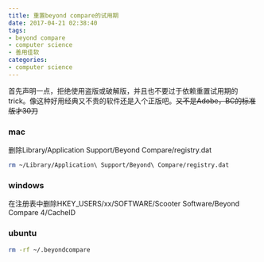 ```yaml
---
title: 重置beyond compare的试用期
date: 2017-04-21 02:38:40
tags:
- beyond compare
- computer science
- 善用佳软
categories: 
- computer science
---
```


首先声明一点，拒绝使用盗版或破解版，并且也不要过于依赖重置试用期的trick。像这种好用经典又不贵的软件还是入个正版吧。~~又不是Adobe，BC的标准版才30刀~~

### mac

删除Library/Application Support/Beyond Compare/registry.dat

```bash
rm ~/Library/Application\ Support/Beyond\ Compare/registry.dat
```

### windows

在注册表中删除HKEY_USERS/xx/SOFTWARE/Scooter Software/Beyond Compare 4/CacheID

### ubuntu

```bash
rm -rf ~/.beyondcompare
```

